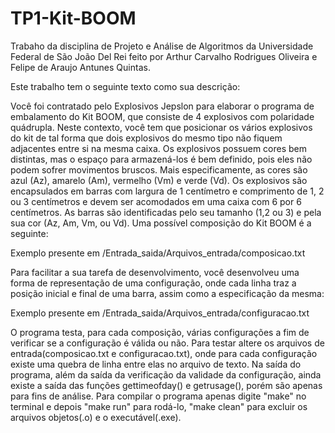 # TP1-Kit-BOOM

Trabaho da disciplina de Projeto e Análise de Algoritmos da Universidade Federal de São João Del Rei 
feito por Arthur Carvalho Rodrigues Oliveira e Felipe de Araujo Antunes Quintas.

Este trabalho tem o seguinte texto como sua descrição:

Você foi contratado pelo Explosivos Jepslon para elaborar o programa de embalamento do Kit
BOOM, que consiste de 4 explosivos com polaridade quádrupla. Neste contexto, você tem que
posicionar os vários explosivos do kit de tal forma que dois explosivos do mesmo tipo não fiquem
adjacentes entre si na mesma caixa. Os explosivos possuem cores bem distintas, mas o espaço
para armazená-los é bem definido, pois eles não podem sofrer movimentos bruscos.
Mais especificamente, as cores são azul (Az), amarelo (Am), vermelho (Vm) e verde (Vd). Os
explosivos são encapsulados em barras com largura de 1 centímetro e comprimento de 1, 2 ou
3 centímetros e devem ser acomodados em uma caixa com 6 por 6 centímetros. As barras são
identificadas pelo seu tamanho (1,2 ou 3) e pela sua cor (Az, Am, Vm, ou Vd). Uma possível
composição do Kit BOOM é a seguinte:

Exemplo presente em /Entrada_saida/Arquivos_entrada/composicao.txt

Para facilitar a sua tarefa de desenvolvimento, você desenvolveu uma forma de representação
de uma configuração, onde cada linha traz a posição inicial e final de uma barra, assim como a
especificação da mesma:

Exemplo presente em /Entrada_saida/Arquivos_entrada/configuracao.txt

O programa testa, para cada composição, várias configurações a fim de verificar se a configuração é válida ou não. Para testar altere os arquivos de entrada(composicao.txt e configuracao.txt), onde para cada configuração existe uma quebra de linha entre elas no arquivo de texto. Na saída do programa, além da saída da verificação da validade da configuração, ainda existe a saída das funções gettimeofday() e getrusage(), porém são apenas para fins de análise.
Para compilar o programa apenas digite "make" no terminal e depois "make run" para rodá-lo, "make clean" para excluir os arquivos objetos(.o) e o executável(.exe).